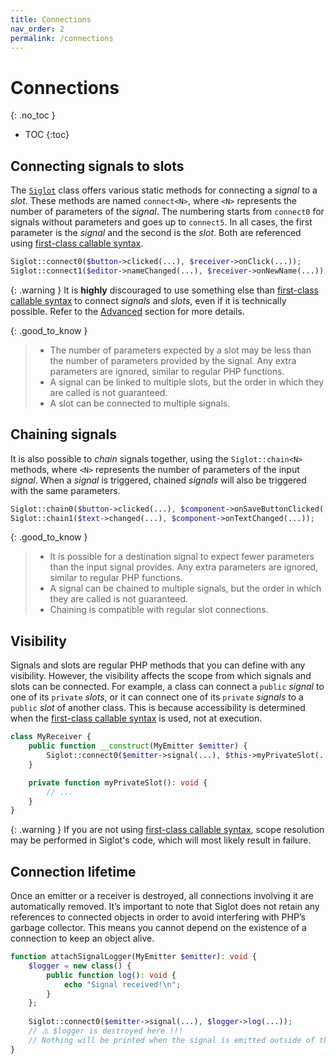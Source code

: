 ```yaml
---
title: Connections
nav_order: 2
permalink: /connections
---
```


# Connections
{: .no_toc }

* TOC
{:toc}

## Connecting signals to slots

The [`Siglot`](https://github.com/b-viguier/Siglot/blob/main/src/Siglot.php)
class offers various static methods for connecting a _signal_ to a _slot_.
These methods are named `connect<N>`, where `<N>` represents the number of parameters of the _signal_.
The numbering starts from `connect0` for signals without parameters and goes up to `connect5`.
In all cases, the first parameter is the _signal_ and the second is the _slot_.
Both are referenced using [first-class callable syntax](https://www.php.net/manual/en/functions.first_class_callable_syntax.php).

```php
Siglot::connect0($button->clicked(...), $receiver->onClick(...));
Siglot::connect1($editor->nameChanged(...), $receiver->onNewName(...));
```

{: .warning }
It is **highly** discouraged to use something else than
[first-class callable syntax](https://www.php.net/manual/en/functions.first_class_callable_syntax.php)
to connect _signals_ and _slots_, even if it is technically possible.
Refer to the [Advanced](/advanced) section for more details. 


{: .good_to_know }
> * The number of parameters expected by a slot may be less than the number of parameters provided by the signal.
>   Any extra parameters are ignored, similar to regular PHP functions.
> * A signal can be linked to multiple slots, but the order in which they are called is not guaranteed.
> * A slot can be connected to multiple signals.

## Chaining signals
It is also possible to _chain_ signals together, using the `Siglot::chain<N>` methods,
where `<N>` represents the number of parameters of the input _signal_.
When a _signal_ is triggered, chained _signals_ will also be triggered with the same parameters.

```php
Siglot::chain0($button->clicked(...), $component->onSaveButtonClicked(...));
Siglot::chain1($text->changed(...), $component->onTextChanged(...));
```

{: .good_to_know }
> * It is possible for a destination signal to expect fewer parameters than the input signal provides.
    Any extra parameters are ignored, similar to regular PHP functions.
> * A signal can be chained to multiple signals, but the order in which they are called is not guaranteed.
> * Chaining is compatible with regular slot connections.


## Visibility
Signals and slots are regular PHP methods that you can define with any visibility.
However, the visibility affects the scope from which signals and slots can be connected.
For example, a class can connect a `public` _signal_ to one of its `private` _slots_,
or it can connect one of its `private` _signals_ to a `public` _slot_ of another class.
This is because accessibility is determined when the
[first-class callable syntax](https://www.php.net/manual/en/functions.first_class_callable_syntax.php)
is used, not at execution.

```php
class MyReceiver {
    public function __construct(MyEmitter $emitter) {
        Siglot::connect0($emitter->signal(...), $this->myPrivateSlot(...));
    }

    private function myPrivateSlot(): void {
        // ...
    }
}
```
 
{: .warning }
If you are not using [first-class callable syntax](https://www.php.net/manual/en/functions.first_class_callable_syntax.php),
scope resolution may be performed in Siglot's code, which will most likely result in failure.



## Connection lifetime
Once an emitter or a receiver is destroyed, all connections involving it are automatically removed.
It’s important to note that Siglot does not retain any references to connected objects in order to avoid interfering with PHP’s garbage collector.
This means you cannot depend on the existence of a connection to keep an object alive.

```php
function attachSignalLogger(MyEmitter $emitter): void {
    $logger = new class() {
        public function log(): void {
            echo "Signal received!\n";
        }
    };
    
    Siglot::connect0($emitter->signal(...), $logger->log(...));
    // ⚠️ $logger is destroyed here !!!
    // Nothing will be printed when the signal is emitted outside of this function.
}
```
